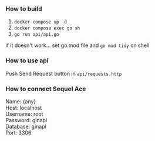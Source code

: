 ### How to build
1. `docker compose up -d`
2. `docker compose exec go sh`
3. `go run api/api.go`

if it doesn't work...
set go.mod file and `go mod tidy` on shell

### How to use api
Push Send Request button in `api/requests.http`

### How to connect Sequel Ace
Name: {any}  
Host: localhost  
Username: root  
Password: ginapi  
Database: ginapi  
Port: 3306  